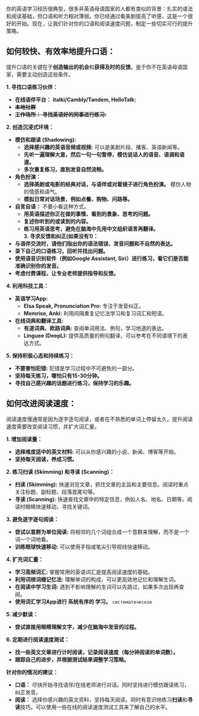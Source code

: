 你的英语学习经历很典型，很多非英语母语国家的人都有类似的背景：扎实的语法和阅读基础，但口语和听力相对薄弱。你已经通过看美剧提高了听感，这是一个很好的开始。现在，让我们针对你的口语和阅读速度问题，制定一些切实可行的提升策略。

## **如何较快、有效率地提升口语：**

提升口语的关键在于**创造输出的机会**和**获得及时的反馈**。鉴于你不在英语母语国家，需要主动创造这些条件。

**1. 寻找口语练习伙伴：**

- **在线语伴平台：** **italki/Cambly/Tandem, HelloTalk:**
- ~~**本地社群**~~
- ~~**工作场所：** **寻找英语好的同事进行练习:**~~ 

**2. 创造沉浸式环境：**

- **模仿和跟读 (Shadowing):**    
    - **选择感兴趣的英语音频或视频:** 可以是美剧片段、播客、英语新闻等。        
    - **先听一遍理解大意，然后一句一句暂停，模仿说话人的语音、语调和语速。**        
    - **多次重复练习，直到发音自然流畅。**        
- **角色扮演：**    
    - **选择美剧或电影的经典对话，与语伴或对着镜子进行角色扮演。** 模仿人物的情感和语气。  
    - **模拟日常对话场景，例如点餐、购物、问路等。**
- **自言自语：** 不要小看这种方式。
    - **用英语描述你正在做的事情、看到的景象、思考的问题。**        
    - **复述你听到的或读到的内容。**        
    - **练习用英语思考，避免在脑海中先用中文组织语言再翻译。**        
**3. 寻求反馈和纠正(如果没有1)：**
- **与语伴交流时，请他们指出你的语法错误、发音问题和不自然的表达。**    
- **录下自己的口语练习，回听并找出问题。**    
- **使用语音识别软件（例如Google Assistant, Siri）进行练习，看它们是否能准确识别你的发音。**  
- **考虑付费课程，让专业老师提供指导和反馈。**    

**4. 利用科技工具：**
- **英语学习App:**    
    - **Elsa Speak, Pronunciation Pro:** 专注于发音纠正。        
    - **Memrise, Anki:** 利用间隔重复记忆法学习和复习词汇和短语。        
- **在线词典和翻译工具:**    
    - **有道词典、欧路词典:** 查阅单词用法、例句，学习地道的表达。        
    - **Linguee (DeepL):** 提供高质量的例句翻译，可以参考在不同语境下的表达方式。        

**5. 保持积极心态和持续练习：**
- **不要害怕犯错:** 犯错是学习过程中不可避免的一部分。    
- **坚持每天练习，哪怕只有15-30分钟。**    
- **寻找自己感兴趣的话题进行练习，保持学习的乐趣。**    

## **如何改进阅读速度：**

阅读速度慢通常是因为逐字逐句阅读，或者在不熟悉的单词上停留太久。提升阅读速度需要改变阅读习惯，并扩大词汇量。

**1. 增加阅读量：**

- **选择难度适中的英文材料:** 可以从你感兴趣的小说、新闻、博客等开始。    
- **坚持每天阅读，养成习惯。**    

**2. 练习扫读 (Skimming) 和寻读 (Scanning)：**
- **扫读 (Skimming):** 快速浏览文章，抓住文章的主旨和主要信息。阅读时重点关注标题、副标题、段落首尾句等。    
- **寻读 (Scanning):** 快速查找文章中的特定信息，例如人名、地名、日期等。阅读时眼睛快速移动，寻找关键词。    

**3. 避免逐字逐句阅读：**
- **尝试以意群为单位阅读:** 将相邻的几个词组合成一个意群来理解，而不是一个词一个词地看。
- **训练眼球快速移动:** 可以使用手指或笔尖引导视线快速移动。

**4. 扩充词汇量：**
- **学习高频词汇:** 掌握常用的英语词汇是提高阅读速度的基础。    
- **利用词根词缀记忆法:** 理解单词的构成，可以更高效地记忆和理解生词。    
- **在阅读中学习生词:** 遇到不影响理解的生词可以先跳过，如果多次出现再查阅。    
- **使用词汇学习App进行 系统有序的 学习。** `систематическое`

**5. 减少默读：**

- **尝试直接用眼睛理解文字，减少在脑海中发音的过程。**    

**6. 定期进行阅读速度测试：**

- **找一些英文文章进行计时阅读，记录阅读速度（每分钟阅读的单词数）。**    
- **跟踪自己的进步，并根据测试结果调整学习策略。**    

**针对你的情况的建议：**

- **口语：** 尽快开始寻找语伴/在线老师进行对话。同时坚持进行模仿跟读练习，纠正发音。    
- **阅读：** 选择你感兴趣的英文资料，坚持每天阅读。同时有意识地练习**扫读**和**寻读**技巧。可以使用一些在线的阅读速度测试工具来了解自己的水平。